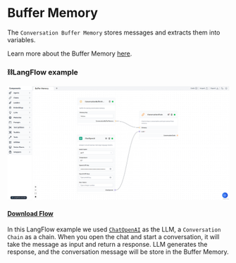 # Buffer Memory

The `Conversation Buffer Memory` stores messages and extracts them into variables.

Learn more about the Buffer Memory [here](https://python.langchain.com/en/latest/modules/memory/types/buffer.html).

### ⛓️LangFlow example

![Buffer memory](img/buffer-memory.png)


 #### <a target="\_blank" href="json_files/Buffer_Memory.json" download>Download Flow</a>


In this LangFlow example we used [`ChatOpenAI`](https://platform.openai.com/) as the LLM, a `Conversation Chain` as a chain. When you open the chat and start a conversation, it will take the message as input and return a response. LLM generates the response, and the conversation message will be store in the Buffer Memory. 